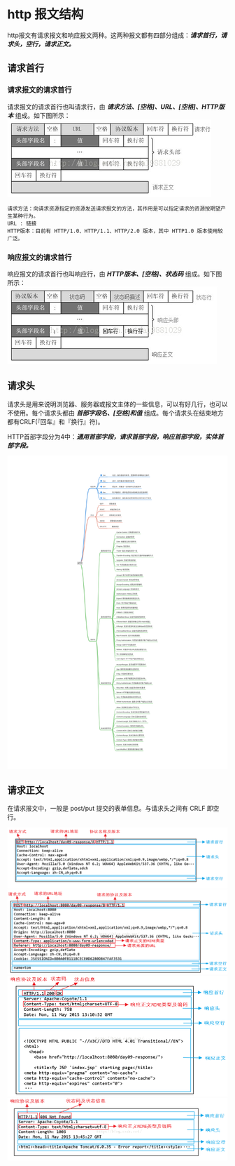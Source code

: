 # http 报文结构

http报文有请求报文和响应报文两种。这两种报文都有四部分组成：***请求首行，请求头，空行，请求正文。***

## 请求首行

### 请求报文的请求首行

请求报文的请求首行也叫请求行，由 ***请求方法、[空格]、URL、[空格]、HTTP版本*** 组成。如下图所示：
![请求报文](../assets/http/请求报文.png)

``` http
请求方法：向请求资源指定的资源发送请求报文的方法，其作用是可以指定请求的资源按期望产生某种行为。
URL : 链接
HTTP版本：目前有 HTTP/1.0、HTTP/1.1、HTTP/2.0 版本，其中 HTTP1.0 版本使用较广泛。
```

### 响应报文的请求首行

响应报文的请求首行也叫响应行，由 ***HTTP版本、[空格]、状态码*** 组成。如下图所示：
![响应报文](../assets/http/响应报文.png)

## 请求头

请求头是用来说明浏览器、服务器或报文主体的一些信息，可以有好几行，也可以不使用。每个请求头都由 ***首部字段名、[空格]和值*** 组成。每个请求头在结束地方都有CRLF(『回车』和『换行』符)。

HTTP首部字段分为4中：***通用首部字段，请求首部字段，响应首部字段，实体首部字段。***

![http 报文](../assets/http/http报文.png)

## 请求正文

在请求报文中，一般是 post/put 提交的表单信息。与请求头之间有 CRLF 即空行。

![GET请求报文](../assets/http/httpGet.png)
![POST请求报文](../assets/http/httpPost.png)
![200响应报文](../assets/http/http200.png)
![404响应报文](../assets/http/http404.png)